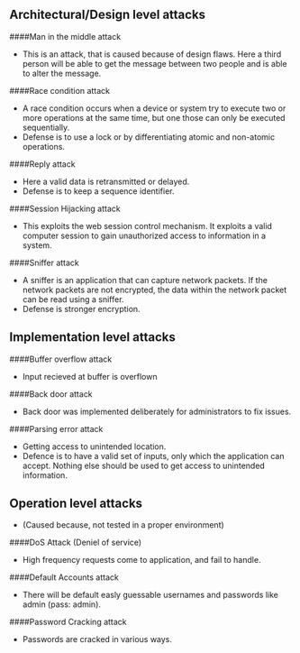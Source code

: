 ## Architectural/Design level attacks

####Man in the middle attack
* This is an attack, that is caused because of design flaws. Here a third person will be able to get the message between two people and is able to alter the message.

####Race condition attack
* A race condition occurs when a device or system try to execute two or more operations at the same time, but one those can only be executed sequentially.
* Defense is to use a lock or by differentiating atomic and non-atomic operations.

####Reply attack
* Here a valid data is retransmitted or delayed.
* Defense is to keep a sequence identifier.

####Session Hijacking attack
* This exploits the web session control mechanism. It exploits a valid computer session to gain unauthorized access to information in a system.

####Sniffer attack
* A sniffer is an application that can capture network packets. If the network packets are not encrypted, the data within the network packet can be read using a sniffer.
* Defense is stronger encryption.


## Implementation level attacks

####Buffer overflow attack
* Input recieved at buffer is overflown

####Back door attack
* Back door was implemented deliberately for administrators to fix issues.

####Parsing error attack
* Getting access to unintended location.
* Defence is to have a valid set of inputs, only which the application can accept. Nothing else should be used to get access to unintended information.


## Operation level attacks
* (Caused because, not tested in a proper environment)

####DoS Attack (Deniel of service)
* High frequency requests come to application, and fail to handle.

####Default Accounts attack
* There will be default easly guessable usernames and passwords like admin (pass: admin).

####Password Cracking attack
* Passwords are cracked in various ways.
